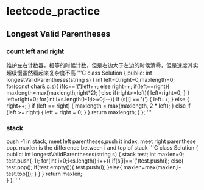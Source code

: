 # leetcode_practice

## Longest Valid Parentheses
### count left and right
维护左右计数器，相等的时候计数，但是右边大于左边的时候清零，但是速度其实超级慢虽然看起来复杂度不高
'''C
class Solution {
public:
    int longestValidParentheses(string s) {
       int left=0,right=0,maxlength=0;
       for(const char& c:s){
           if(c=='(')left++;
           else right++;
           if(left==right){
               maxlength=max(maxlength,right*2);
           }else if(right>=left){
               left=right=0;
           }
       }
        left=right=0;
        for(int i=s.length()-1;i>=0;i--){
            if (s[i] == '(') {
                left++;
            } else {
                right++;
            }
            if (left == right) {
                maxlength = max(maxlength, 2 * left);
            } else if (left >= right) {
                left = right = 0;
            }
        }
        return maxlength;
    }
};
'''
### stack
push -1 in stack, meet left parentheses,push it index, meet right parenthese pop. maxlen is the difference between i and top of stack
'''C
class Solution {
public:
    int longestValidParentheses(string s) {
        stack<int> test;
        int maxlen=0;
        test.push(-1);
        for(int i=0;i<s.length();i++){
            if(s[i]=='(')test.push(i);
            else{
                test.pop();
                if(test.empty()){
                    test.push(i);
                }else{
                    maxlen=max(maxlen,i-test.top());
                }
            }
        }
        return maxlen;       
    }
};
'''
